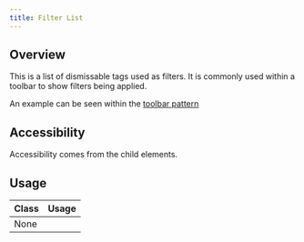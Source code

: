 ```yaml
---
title: Filter List
---
```

## Overview

This is a list of dismissable tags used as filters. It is commonly used within a toolbar to show filters being applied.

An example can be seen within the [toolbar pattern](http://www.patternfly.org/pattern-library/forms-and-controls/toolbar/#_design)

## Accessibility

Accessibility comes from the child elements.

## Usage

| Class | Usage |
| -- | -- |
| None |   |
